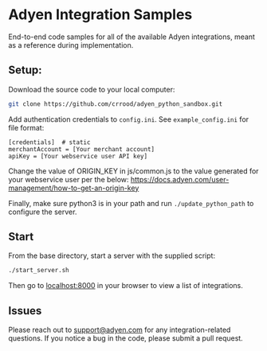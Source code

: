 # Adyen Integration Samples
End-to-end code samples for all of the available Adyen integrations, meant as a reference during implementation.

## Setup:
Download the source code to your local computer:
```bash
git clone https://github.com/crrood/adyen_python_sandbox.git
```
Add authentication credentials to `config.ini`.  See `example_config.ini` for file format:
```
[credentials]  # static
merchantAccount = [Your merchant account]
apiKey = [Your webservice user API key]
```

Change the value of ORIGIN_KEY in js/common.js to the value generated for your webservice user per the below:
https://docs.adyen.com/user-management/how-to-get-an-origin-key

Finally, make sure python3 is in your path and run `./update_python_path` to configure the server.  

## Start
From the base directory, start a server with the supplied script:
```bash
./start_server.sh
```

Then go to [localhost:8000](http://localhost:8000) in your browser to view a list of integrations.

## Issues
Please reach out to support@adyen.com for any integration-related questions.  If you notice a bug in the code, please submit a pull request.